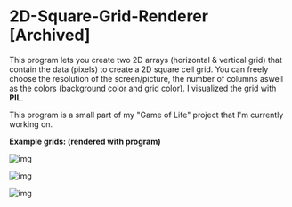 # 2D-Square-Grid-Renderer [Archived]

This program lets you create two 2D arrays (horizontal & vertical grid) that contain the data (pixels) to
create a 2D square cell grid. You can freely choose the resolution of the screen/picture, the number of columns aswell as the colors (background color and grid color). I visualized the grid with <b>PIL</b>.

This program is a small part of my "Game of Life" project that I'm currently working on.



<b>Example grids: (rendered with program)</b>


![img](https://imgur.com/Fyk5FA4.png)

![img](https://imgur.com/TMdw8Uu.png)

![img](https://imgur.com/3ok4Z90.png)
